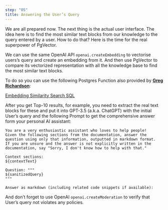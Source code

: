 ```yaml
---
step: "05"
title: Answering the User’s Query
---
```


We are all prepared now. The next thing is the actual user interface. The idea here is to find the most similar text blocks from our knowledge to the query entered by a user. How to do that? Here is the time for the real superpower of PgVector.

We can use the same OpenAI API `openai.createEmbedding` to vectorise users’s query and create an embedding from it. And then use PgVector to compare its vectorized representation with all the knowledge base to find the most similar text blocks.

To do so you can use the following Postgres Function also provided by **[Greg Richardson](https://twitter.com/ggrdson)**:

[Embedding Similarity Search SQL](https://github.com/supabase/supabase/blob/6acc7332c6909030c1a2c69c561c27c39ff1f1ff/supabase/migrations/20230128004504_embedding_similarity_search.sql)

After you get Top-10 results, for example, you need to extract the real text blocks for these and put it into GPT-3.5 (a.k.a. ChatGPT) with the initial User’s query and the following Prompt to get the comprehensive answer form your personal AI assistant:

```
You are a very enthusiastic assistant who loves to help people! 
Given the following sections from the documentation, answer the 
question using only that information, outputted in markdown format. 
If you are unsure and the answer is not explicitly written in the 
documentation, say "Sorry, I don't know how to help with that."

Context sections:
${contextText}

Question: """
${sanitizedQuery}
"""

Answer as markdown (including related code snippets if available):
```

And don’t forget to use OpenAI `openai.createModeration` to verify that User’s query not violates any policies.
